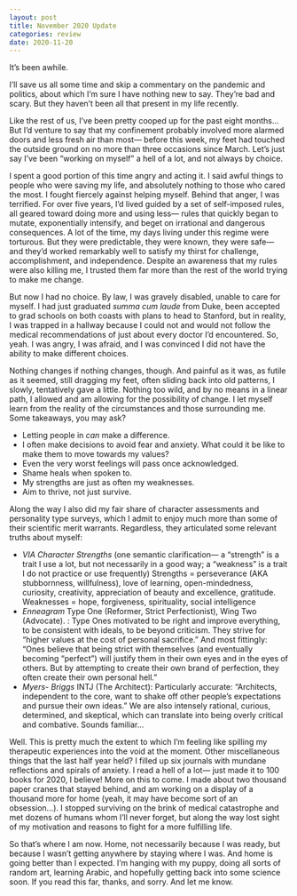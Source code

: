 ```yaml
---
layout: post
title: November 2020 Update
categories: review
date: 2020-11-20
---
```


It’s been awhile. 

I’ll save us all some time and skip a commentary on the pandemic and politics, about which I’m sure I have nothing new to say. They’re bad and scary. But they haven’t been all that present in my life recently. 

Like the rest of us, I’ve been pretty cooped up for the past eight months... But I’d venture to say that my confinement probably involved more alarmed doors and less fresh air than most— before this week, my feet had touched the outside ground on no more than three occasions since March.  Let’s just say I’ve been “working on myself” a hell of a lot, and not always by choice. 

I spent a good portion of this time angry and acting it. I said awful things to people who were saving my life, and absolutely nothing to those who cared the most. I fought fiercely against helping myself. Behind that anger, I was terrified. For over five years,  I’d lived guided by a set of self-imposed rules, all geared toward doing more and using less— rules that quickly began to mutate, exponentially intensify, and beget on irrational and dangerous consequences. A lot of the time, my days living under this regime were torturous. But they were predictable, they were known, they were safe— and they’d worked remarkably well to satisfy my thirst for challenge, accomplishment, and independence. Despite an awareness that my rules were also killing me, I trusted them far more than the rest of the world trying to make me change. 

But now I had no choice. By law, I was gravely disabled, unable to care for myself. I had just graduated _summa cum laude_ from Duke, been accepted to grad schools on both coasts with plans to head to Stanford, but in reality, I was trapped in a hallway because I could not and would not follow the medical recommendations of just about every doctor I’d encountered. So, yeah. I was angry, I was afraid, and I was convinced I did not have the ability to make different choices. 

Nothing changes if nothing changes, though. And painful as it was, as futile as it seemed, still dragging my feet, often sliding back into old patterns, I slowly, tentatively gave a little. Nothing too wild, and by no means in a linear path, I allowed and am allowing for the possibility of change. I let myself learn from the reality of the circumstances and those surrounding me. Some takeaways, you may ask?
* Letting people in _can_ make a difference. 
* I often make decisions to avoid fear and anxiety. What could it be like to make them to move towards my values?
* Even the very worst feelings will pass once acknowledged. 
* Shame heals when spoken to. 
* My strengths are just as often my weaknesses. 
* Aim to thrive, not just survive. 

Along the way I also did my fair share of character assessments and personality type surveys, which I admit to enjoy much more than some of their scientific merit warrants. Regardless, they articulated some relevant truths  about myself:
* _VIA Character Strengths_ (one semantic clarification— a “strength” is a trait I use a lot, but not necessarily in a good way; a “weakness” is a trait I do not practice or use frequently) Strengths = perseverance (AKA stubbornness, willfulness), love of learning, open-mindedness, curiosity, creativity, appreciation of beauty and excellence, gratitude. Weaknesses = hope, forgiveness, spirituality, social intelligence
* _Enneagram_  Type One (Reformer, Strict Perfectionist), Wing Two (Advocate). : Type Ones motivated to be right and improve everything, to be consistent with ideals, to be beyond criticism. They  strive for “higher values at the cost of personal sacrifice.” And most fittingly: “Ones believe that being strict with themselves (and eventually becoming “perfect”) will justify them in their own eyes and in the eyes of others. But by attempting to create their own brand of perfection, they often create their own personal hell.” 
* _Myers- Briggs_ INTJ (The Architect): Particularly accurate: “Architects, independent to the core, want to shake off other people’s expectations and pursue their own ideas.” We are also intensely rational, curious, determined, and skeptical, which can translate into being overly critical and combative. Sounds familiar... 

Well. This is pretty much the extent to which I’m feeling like spilling my therapeutic experiences into the void at the moment. Other miscellaneous things that the last half year held?  I filled up six journals with mundane reflections and spirals of anxiety. I read a hell of a lot— just made it to 100 books for 2020, I believe! More on this to come. I made about two thousand paper cranes that stayed behind, and am working on a display of a thousand more for home (yeah, it may have become sort of an obsession...). I stopped surviving on the brink of medical catastrophe and met dozens of humans whom I’ll never forget, but along the way lost sight of my motivation and reasons to fight for a more fulfilling life. 

So that’s where I am now. Home, not necessarily because I was ready, but because I wasn’t getting anywhere by staying where I was. And home is going better than I expected. I’m hanging with my puppy, doing all sorts of random art, learning Arabic, and hopefully getting back into some science soon. If you read this far, thanks, and sorry. And let me know. 
